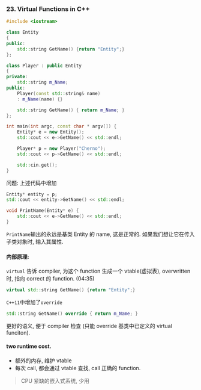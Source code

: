 ### 23. Virtual Functions in C++

```cc
#include <iostream>

class Entity
{
public:
    std::string GetName() {return "Entity";}
};

class Player : public Entity
{
private:
    std::string m_Name;
public:
    Player(const std::string& name)
    : m_Name(name) {}

    std::string GetName() { return m_Name; }
};

int main(int argc, const char * argv[]) {
    Entity* e = new Entity();
    std::cout << e->GetName() << std::endl;

    Player* p = new Player("Cherno");
    std::cout << p->GetName() << std::endl;

    std::cin.get();
}
```

问题: 上述代码中增加

```cc
Entity* entity = p;
std::cout << entity->GetName() << std::endl;

void PrintName(Entity* e) {
    std::cout << e->GetName() << std::endl;
}
```

`PrintName`输出的永远是基类 Entity 的 name, 这是正常的.
如果我们想让它在传入子类对象时, 输入其属性.

#### 内部原理:

`virtual` 告诉 compiler, 为这个 function 生成一个 vtable(虚拟表), overwritten 时, 指向 correct 的 function. (04:35)

```cc
virtual std::string GetName() {return "Entity";}
```

`C++11`中增加了`override`

```cc
std::string GetName() override { return m_Name; }
```

更好的语义, 便于 compiler 检查 (只能 override 基类中已定义的 virtual funciton).

#### two runtime cost.

* 额外的内存, 维护 vtable
* 每次 call, 都会通过 vtable 查找, call 正确的 function.

> CPU 紧缺的嵌入式系统, 少用
